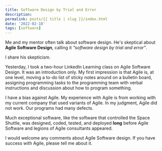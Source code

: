 ```yaml
---
title: Software Design by Trial and Error
description: 
permalink: posts/{{ title | slug }}/index.html
date: '2022-02-18'
tags: [software]
---
```


Me and my mentor often talk about software design. He's skeptical about **Agile Software Design**, calling it *“software design by trial and error”*.

I share his skepticism.

Yesterday, I took a two-hour LinkedIn Learning class on Agile Software Design. It was an introduction only. My first impression is that Agile is, at one level, moving a to-do list of sticky notes around on a bulletin board, assigning programming tasks to the programming team with verbal instructions and discussion about how to program something.

I have a bias against Agile. My experience with Agile is from working with my current company that used variants of Agile. In my judgment, Agile did not work. Our programs had many defects.

Much exceptional software, like the software that controlled the Space Shuttle, was designed, coded, tested, and deployed **long** before Agile Software and legions of Agile consultants appeared.

I would welcome any comments about Agile Software design. If you have success with Agile, please tell me about it.